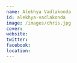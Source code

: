 ```yaml
---
name: Alekhya Vadlakonda
id: alekhya-vadlakonda
image: /images/chris.jpg
cover:
website:
twitter: 
facebook:
location: 
---
```

